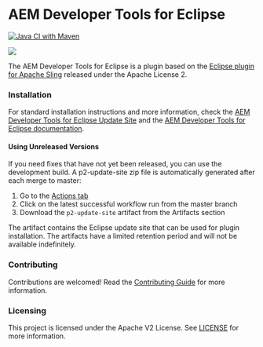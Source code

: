 # AEM Developer Tools for Eclipse 

[![Java CI with Maven](https://github.com/adobe/aem-eclipse-developer-tools/actions/workflows/maven.yml/badge.svg)](https://github.com/adobe/aem-eclipse-developer-tools/actions/workflows/maven.yml)

![](https://raw.githubusercontent.com/wiki/adobe/aem-eclipse-developer-tools/screenshots/eclipse.png)

The AEM Developer Tools for Eclipse is a plugin based on the [Eclipse plugin for Apache Sling](https://sling.apache.org/documentation/development/ide-tooling.html) released under the Apache License 2.

### Installation

For standard installation instructions and more information, check the [AEM Developer Tools for Eclipse Update Site](https://eclipse.adobe.com/) and the [AEM Developer Tools for Eclipse documentation](https://experienceleague.adobe.com/en/docs/experience-manager-65/content/implementing/developing/devtools/aem-eclipse).

#### Using Unreleased Versions

If you need fixes that have not yet been released, you can use the development build. A p2-update-site zip file is automatically generated after each merge to master:

1. Go to the [Actions tab](https://github.com/adobe/aem-eclipse-developer-tools/actions)
2. Click on the latest successful workflow run from the master branch
3. Download the `p2-update-site` artifact from the Artifacts section

The artifact contains the Eclipse update site that can be used for plugin installation. The artifacts have a limited retention period and will not be available indefinitely.

### Contributing

Contributions are welcomed! Read the [Contributing Guide](./.github/CONTRIBUTING.md) for more information.

### Licensing

This project is licensed under the Apache V2 License. See [LICENSE](LICENSE) for more information.

